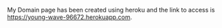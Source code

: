 My Domain page has been created using heroku and the link to access is https://young-wave-96672.herokuapp.com.
